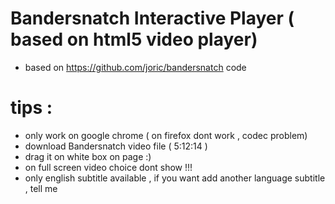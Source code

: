 # Bandersnatch Interactive Player ( based on html5 video player)

* based on https://github.com/joric/bandersnatch code
# tips :
* only work on google chrome ( on firefox dont work , codec problem)
* download Bandersnatch video file ( 5:12:14 )
* drag it on white box on page :)
* on full screen video choice dont show !!!
* only english subtitle available , if you want add another language subtitle , tell me
 
